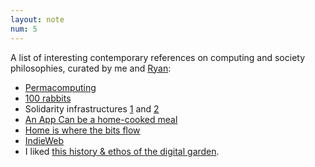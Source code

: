 ```yaml
---
layout: note
num: 5
---
```


A list of interesting contemporary references on computing and society philosophies, curated by me and [Ryan](https://ryansepassi.com/): 

* [Permacomputing](https://permacomputing.net)
* [100 rabbits](https://100r.co/site/home.html)
* Solidarity infrastructures [1](https://infrastructures.us/en/tools/) and [2](https://infrastructures.us/en/class/curriculum/)  
* [An App Can be a home-cooked meal](https://www.robinsloan.com/notes/home-cooked-app/)
* [Home is where the bits flow](https://josephg.com/blog/home-is-where-the-bits-flow/)
* [IndieWeb](indieweb.org)
* I liked [this history & ethos of the digital garden](https://maggieappleton.com/garden-history). 